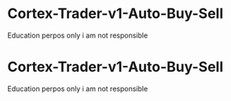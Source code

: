 # Cortex-Trader-v1-Auto-Buy-Sell
Education perpos only i am not responsible 





# Cortex-Trader-v1-Auto-Buy-Sell
Education perpos only i am not responsible
